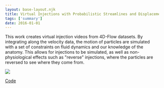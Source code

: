 ```yaml
---
layout: base-layout.njk 
title: Virtual Injections with Probabilistic Streamlines and Displacement Corrections
tags: ['summary']
date: 2016-01-01
---
```

This work creates virtual injection videos from 4D-Flow datasets.  By integrating along the velocity data, the motion of particles are simulated with a set of constraints on fluid dynamics and our knowledge of the anatomy.  This allows for injections to be simulated, as well as non-physiological effects such as "reverse" injections, where the particles are reversed to see where they come from.

<img src = "/images/injection.gif" class="responsive"/>

[Code](https://github.com/gsroberts1/Virtual-Injection)

